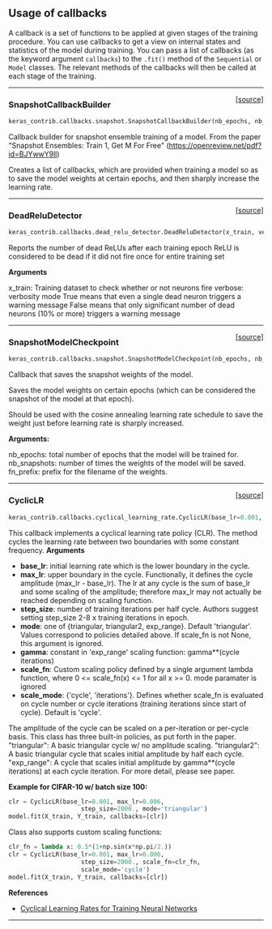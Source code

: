 ## Usage of callbacks

A callback is a set of functions to be applied at given stages of the training procedure. You can use callbacks to get a view on internal states and statistics of the model during training. You can pass a list of callbacks (as the keyword argument `callbacks`) to the `.fit()` method of the `Sequential` or `Model` classes. The relevant methods of the callbacks will then be called at each stage of the training. 

---

<span style="float:right;">[[source]](https://github.com/keras-team/keras-contrib/blob/master/keras_contrib/callbacks/snapshot.py#L44)</span>
### SnapshotCallbackBuilder

```python
keras_contrib.callbacks.snapshot.SnapshotCallbackBuilder(nb_epochs, nb_snapshots, init_lr=0.1)
```

Callback builder for snapshot ensemble training of a model.
From the paper "Snapshot Ensembles: Train 1, Get M For Free" (https://openreview.net/pdf?id=BJYwwY9ll)

Creates a list of callbacks, which are provided when training a model
so as to save the model weights at certain epochs, and then sharply
increase the learning rate.

----

<span style="float:right;">[[source]](https://github.com/keras-team/keras-contrib/blob/master/keras_contrib/callbacks/dead_relu_detector.py#L8)</span>
### DeadReluDetector

```python
keras_contrib.callbacks.dead_relu_detector.DeadReluDetector(x_train, verbose=False)
```

Reports the number of dead ReLUs after each training epoch
ReLU is considered to be dead if it did not fire once for entire training set

__Arguments__

x_train: Training dataset to check whether or not neurons fire
verbose: verbosity mode
True means that even a single dead neuron triggers a warning message
False means that only significant number of dead neurons (10% or more)
triggers a warning message

----

<span style="float:right;">[[source]](https://github.com/keras-team/keras-contrib/blob/master/keras_contrib/callbacks/snapshot.py#L16)</span>
### SnapshotModelCheckpoint

```python
keras_contrib.callbacks.snapshot.SnapshotModelCheckpoint(nb_epochs, nb_snapshots, fn_prefix='Model')
```

Callback that saves the snapshot weights of the model.

Saves the model weights on certain epochs (which can be considered the
snapshot of the model at that epoch).

Should be used with the cosine annealing learning rate schedule to save
the weight just before learning rate is sharply increased.

__Arguments:__

nb_epochs: total number of epochs that the model will be trained for.
nb_snapshots: number of times the weights of the model will be saved.
fn_prefix: prefix for the filename of the weights.

----

<span style="float:right;">[[source]](https://github.com/keras-team/keras-contrib/blob/master/keras_contrib/callbacks/cyclical_learning_rate.py#L4)</span>
### CyclicLR

```python
keras_contrib.callbacks.cyclical_learning_rate.CyclicLR(base_lr=0.001, max_lr=0.006, step_size=2000.0, mode='triangular', gamma=1.0, scale_fn=None, scale_mode='cycle')
```

This callback implements a cyclical learning rate policy (CLR).
The method cycles the learning rate between two boundaries with
some constant frequency.
__Arguments__

- __base_lr__: initial learning rate which is the
    lower boundary in the cycle.
- __max_lr__: upper boundary in the cycle. Functionally,
    it defines the cycle amplitude (max_lr - base_lr).
    The lr at any cycle is the sum of base_lr
    and some scaling of the amplitude; therefore
    max_lr may not actually be reached depending on
    scaling function.
- __step_size__: number of training iterations per
    half cycle. Authors suggest setting step_size
    2-8 x training iterations in epoch.
- __mode__: one of {triangular, triangular2, exp_range}.
    Default 'triangular'.
    Values correspond to policies detailed above.
    If scale_fn is not None, this argument is ignored.
- __gamma__: constant in 'exp_range' scaling function:
    gamma**(cycle iterations)
- __scale_fn__: Custom scaling policy defined by a single
    argument lambda function, where
    0 <= scale_fn(x) <= 1 for all x >= 0.
    mode paramater is ignored
- __scale_mode__: {'cycle', 'iterations'}.
    Defines whether scale_fn is evaluated on
    cycle number or cycle iterations (training
    iterations since start of cycle). Default is 'cycle'.

The amplitude of the cycle can be scaled on a per-iteration or
per-cycle basis.
This class has three built-in policies, as put forth in the paper.
"triangular":
A basic triangular cycle w/ no amplitude scaling.
"triangular2":
A basic triangular cycle that scales initial amplitude by half each cycle.
"exp_range":
A cycle that scales initial amplitude by gamma**(cycle iterations) at each
cycle iteration.
For more detail, please see paper.

__Example for CIFAR-10 w/ batch size 100:__

```python
clr = CyclicLR(base_lr=0.001, max_lr=0.006,
                    step_size=2000., mode='triangular')
model.fit(X_train, Y_train, callbacks=[clr])
```

Class also supports custom scaling functions:
```python
clr_fn = lambda x: 0.5*(1+np.sin(x*np.pi/2.))
clr = CyclicLR(base_lr=0.001, max_lr=0.006,
                    step_size=2000., scale_fn=clr_fn,
                    scale_mode='cycle')
model.fit(X_train, Y_train, callbacks=[clr])
```

__References__


- [Cyclical Learning Rates for Training Neural Networks](https://arxiv.org/abs/1506.01186)


---
